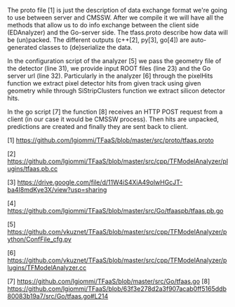 ﻿The proto file [1] is just the description of data exchange format we're going to use between server and CMSSW. After we compile it we will have all the methods that allow us to do info exchange between the client side (EDAnalyzer) and the Go-server side. The tfass.proto describe how data will be (un)packed. The different outputs (c++[2], py[3], go[4]) are auto-generated classes to (de)serialize the data.

In the configuration script of the analyzer [5] we pass the geometry file of the detector (line 31), we provide input ROOT files (line 23) and the Go server url (line 32). Particularly in the analyzer [6] through the pixelHits function we extract pixel detector hits from given track using given geometry while through SiStripClusters function we extract silicon detector hits.

In the go script [7] the function [8] receives an HTTP POST request from a client (in our case it would be CMSSW process). Then hits are unpacked, predictions are created and finally they are sent back to client.

 

[1] https://github.com/lgiommi/TFaaS/blob/master/src/proto/tfaas.proto

[2] https://github.com/lgiommi/TFaaS/blob/master/src/cpp/TFModelAnalyzer/plugins/tfaas.pb.cc

[3] https://drive.google.com/file/d/11W4iS4XiA49olwHGcJT-ba4I8mdKye3X/view?usp=sharing

[4] https://github.com/lgiommi/TFaaS/blob/master/src/Go/tfaaspb/tfaas.pb.go

[5] https://github.com/vkuznet/TFaaS/blob/master/src/cpp/TFModelAnalyzer/python/ConfFile_cfg.py

[6] https://github.com/vkuznet/TFaaS/blob/master/src/cpp/TFModelAnalyzer/plugins/TFModelAnalyzer.cc

[7] https://github.com/lgiommi/TFaaS/blob/master/src/Go/tfaas.go
[8] https://github.com/lgiommi/TFaaS/blob/63f3e278d2a3f907acab0ff5165ddb80083b19a7/src/Go/tfaas.go#L214